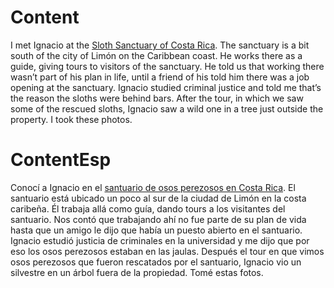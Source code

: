 # Content

I met Ignacio at the [Sloth Sanctuary of Costa Rica](https://www.slothsanctuary.com/). The sanctuary is a bit south of the city of Limón on the Caribbean coast. He works there as a guide, giving tours to visitors of the sanctuary. He told us that working there wasn’t part of his plan in life, until a friend of his told him there was a job opening at the sanctuary. Ignacio studied criminal justice and told me that’s the reason the sloths were behind bars. After the tour, in which we saw some of the rescued sloths, Ignacio saw a wild one in a tree just outside the property. I took these photos.

# ContentEsp

Conocí a Ignacio en el [santuario de osos perezosos en Costa Rica](https://www.slothsanctuary.com/). El santuario está ubicado un poco al sur de la ciudad de Limón en la costa caribeña. Él trabaja allá como guía, dando tours a los visitantes del santuario. Nos contó que trabajando ahí no fue parte de su plan de vida hasta que un amigo le dijo que había un puesto abierto en el santuario. Ignacio estudió justicia de criminales en la universidad y me dijo que por eso los osos perezosos estaban en las jaulas. Después el tour en que vimos osos perezosos que fueron rescatados por el santuario, Ignacio vio un silvestre en un árbol fuera de la propiedad. Tomé estas fotos.

